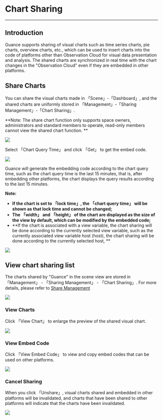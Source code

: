 # Chart Sharing
---

## Introduction

Guance supports sharing of visual charts such as time series charts, pie charts, overview charts, etc., which can be used to insert charts into the code of platforms other than Observation Cloud for visual data presentation and analysis. The shared charts are synchronized in real time with the chart changes in the "Observation Cloud" even if they are embedded in other platforms.
## Share Charts

You can share the visual charts made in 「Scene」-「Dashboard」, and the shared charts are uniformly stored in 「Management」-「Sharing Management」-「Chart Sharing」.

**Note: The share chart function only supports space owners, administrators and standard members to operate, read-only members cannot view the shared chart function. **

![](../img/chart026.png)

Select 「Chart Query Time」 and click 「Get」 to get the embed code.

![](../img/2.table_share_2.png)

Guance will generate the embedding code according to the chart query time, such as the chart query time is the last 15 minutes, that is, after embedding other platforms, the chart displays the query results according to the last 15 minutes.

**Note:**

- **If the chart is set to 「lock time」, the 「chart query time」 will be shown as that lock time and cannot be changed;**
- **The 「width」 and 「height」 of the chart are displayed as the size of the view by default, which can be modified by the embedded code;**
- **If the chart is associated with a view variable, the chart sharing will be done according to the currently selected view variable, such as the currently associated view variable host (host), the chart sharing will be done according to the currently selected host, **

![](../img/2.table_share_3.png)

## View chart sharing list

The charts shared by "Guance" in the scene view are stored in 「Management」 - 「Sharing Management」 - 「Chart Sharing」. For more details, please refer to [ Share Management](../../management/share-management.md)

![](../img/chart027.png)

### View Charts
Click 「View Chart」 to enlarge the preview of the shared visual chart.

![](../img/2.table_share_5.png)

### View Embed Code
Click 「View Embed Code」 to view and copy embed codes that can be used on other platforms.

![](../img/2.table_share_6.png)

### Cancel Sharing
When you click 「Unshare」, visual charts shared and embedded in other platforms will be invalidated, and charts that have been shared to other platforms will indicate that the charts have been invalidated.

![](../img/chart028.png)

